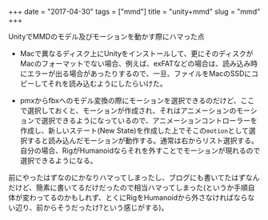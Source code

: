 +++
date = "2017-04-30"
tags = ["mmd"]
title = "unity+mmd"
slug = "mmd"
+++

UnityでMMDのモデル及びモーションを動かす際にハマった点	  

- Macで異なるディスク上にUnityをインストールして、更にそのディスクがMacのフォーマットでない場合、例えば、exFATなどの場合は、読み込み時にエラーが出る場合があったりするので、一旦、ファイルをMacのSSDにコピーしてそれを読み込むようにしたらいけた。

- pmxからfbxへのモデル変換の際にモーションを選択できるのだけど、ここで選択しておくと、モーションが作成され、それはアニメーションのモーションで選択できるようになっているので、アニメーションコントローラーを作成し、新しいステート(New State)を作成した上でそこの`motion`として選択すると読み込んだモーションが動作する。通常は右からリスト選択する。自分の場合、RigがHumanoidならそれを外すことでモーションが現れるので選択できるようになる。

前にやったはずなのにかなりハマってしまったし、ブログにも書いてたはずなんだけど、簡素に書いてるだけだったので相当ハマってしまった(というか手順自体が変わってるのかもしれず、とくにRigをHumanoidから外さなければならない辺り、前からそうだったけ?という感じがする)。
	  
